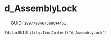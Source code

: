 # d_AssemblyLock
![](/img/d_AssemblyLock.png)
GUID: `1997798467560094451`
```
EditorGUIUtility.IconContent("d_AssemblyLock")
```
